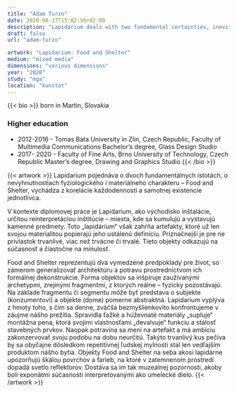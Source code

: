 ```yaml
---
title: "Adam Turzo"
date: 2020-08-17T15:02:56+02:00
description: "Lapidarium deals with two fundamental certainties, inevitabilities of physiological and material nature - Food and Shelter, it is based on the correlation of the everyday and the very existence of an individual."
draft: false
url: "adam-turzo"

artwork: "Lapidarium: Food and Shelter"
medium: "mixed media"
dimensions: "various dimensions"
year: "2020"
study: "mga"
location: "kunstat"
---
```


{{< bio >}}
born in Martin, Slovakia

### Higher education
- 2012-2016 - Tomas Bata University in Zlin, Czech Republic, Faculty of Multimedia Communications
Bachelor’s degree, Glass Design Studio
- 2017- 2020 - Faculty of Fine Arts, Brno University of Technology, Czech Republic
Master’s degree, Drawing and Graphics Studio
{{< /bio >}}


{{< artwork >}}
Lapidarium pojednáva o dvoch fundamentálnych istotách, o nevyhnutnostiach fyziologického i materiálneho charakteru – Food and Shelter, vychádza z korelácie každodennosti a samotnej existencie jednotlivca.

V kontexte diplomovej práce je Lapidarium, ako východisko inštalácie, určitou reinterpretáciou inštitúcie – miesta, kde sa kumulujú a vystavujú kamenné predmety. Toto „lapidárium“ však zahŕňa artefakty, ktoré už len svojou materialitou popierajú jeho ustálenú definíciu. Príznačnejší je pre ne prívlastok trvanlivé, viac než trvácne či trvalé. Tieto objekty odkazujú na súčasnosť a čiastočne na minulosť.

Food and Shelter reprezentujú dva vymedzené predpoklady pre život, so zámerom generalizovať architektúru a potravu prostredníctvom ich formálnej dekonštrukcie. Forma objektov sa inšpiruje zaužívanými archetypmi, zrejmými fragmentmi, z ktorých reálne – fyzicky pozostávajú. Na základe fragmentu či segmentu môže byť predstava o subjekte (konzumentovi) a objekte (dome) pomerne abstraktná. Lapidarium vyplýva z hmoty toho, s čím sa denne, zväčša bezmyšlienkovito konfrontujeme v záujme nášho prežitia. Spravidla ťažké a húževnaté materiály „supluje“ montážna pena, ktorá svojimi vlastnosťami „devalvuje“ funkciu a stálosť stavebných prvkov. Naopak potravina sa mení na artefakt a má ambíciu zakonzervovať svoju podobu na dobu neurčitú. Takýto trvanlivý kus pečiva by sa obyčajne dôsledkom repetitívnej ľudskej mylnosti stal len vedľajším produktom nášho bytia. Objekty Food and Shelter na seba akosi lapidárne upozorňujú škálou povrchov a farieb, na ktoré v zatemnenom prostredí dopadá svetlo reflektorov. Dostáva sa im tak muzeálnej pozornosti, akoby boli exponátmi súčasnosti interpretovanými ako umelecké dielo.
{{< /artwork >}}
